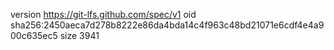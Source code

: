 version https://git-lfs.github.com/spec/v1
oid sha256:2450aeca7d278b8222e86da4bda14c4f963c48bd21071e6cdf4e4a900c635ec5
size 3941
